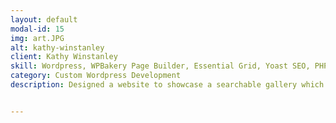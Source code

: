 ```yaml
---
layout: default
modal-id: 15
img: art.JPG
alt: kathy-winstanley 
client: Kathy Winstanley
skill: Wordpress, WPBakery Page Builder, Essential Grid, Yoast SEO, PHP, HTML, CSS, JavaScript, Ajax, Plugin Development, Theme Customization
category: Custom Wordpress Development
description: Designed a website to showcase a searchable gallery which includes elegant water colors, oils, florals, landscapes and places created by Kathy Winstanley. Following are some specific tasks that I have worked on. <ul><li>Designed web pages using page builder WPBakery </li><li>Customized plugin development</li><li>Customized theme</li><li>Set up gallery with Essential Grid</li><li>Mobile Responsive Development for the site</li></ul><br><button name="button2" onclick="window.open('https://kathywinstanley.com/')"> View Site</button>


---
```

